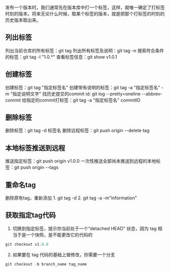 发布一个版本时，我们通常先在版本库中打一个标签，这样，就唯一确定了打标签时刻的版本。将来无论什么时候，取某个标签的版本，就是把那个打标签的时刻的历史版本取出来。

## 列出标签
列出当前仓库的所有标签：git tag
列出所有标签及说明：git tag -n
搜索符合条件的标签：git tag -l "1.0.*"
查看标签信息：git show v1.0.1

## 创建标签
创建标签：git tag "指定标签名"
创建带有说明的标签：git tag -a "指定标签名" -m "指定说明文字"
找历史提交的commit id: git log --pretty=oneline --abbrev-commit
给指定的commit打标签：git tag -a "指定标签名" commitID

## 删除标签
删除标签：git tag -d 标签名
删除远程标签：git push origin --delete tag <tagname>

## 本地标签推送到远程
推送指定标签：git push origin v1.0.0
一次性推送全部尚未推送到远程的本地标签：git push origin --tags

## 重命名tag
删除原有tag，重新添加 1. git tag -d <old-tag>  2. git tag -a <new-tag> -m"information"  

## 获取指定tag代码
1. 切换到指定标签，提示你当前处于一个“detached HEAD" 状态，因为 tag 相当于是一个快照，是不能更改它的代码的
```js
git checkout v1.0.0
```
2. 如果要在 tag 代码的基础上做修改，你需要一个分支
```js
git checkout -b branch_name tag_name
```
